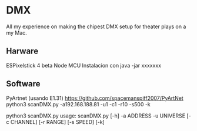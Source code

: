 # DMX

All my experience on making the chipest DMX setup for theater plays on a my Mac.

## Harware

ESPixelstick 4 beta
Node MCU
Instalacion con java -jar xxxxxxx

## Software

PyArtnet (usando E1.31)
https://github.com/spacemanspiff2007/PyArtNet
python3 scanDMX.py -a192.168.188.81 -u1 -c1 -r10 -s500 -k

python3 scanDMX.py
usage: scanDMX.py [-h] -a ADDRESS -u UNIVERSE [-c CHANNEL] [-r RANGE] [-s SPEED] [-k]
